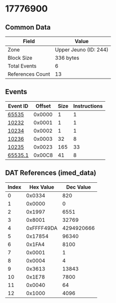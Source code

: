 # 17776900

## Common Data

| Field            | Value                 |
|------------------|-----------------------|
| Zone             | Upper Jeuno (ID: 244) |
| Block Size       | 336 bytes             |
| Total Events     | 6                     |
| References Count | 13                    |

## Events

| Event ID                | Offset   |   Size |   Instructions |
|-------------------------|----------|--------|----------------|
| [65535](./65535.md)     | 0x0000   |      1 |              1 |
| [10232](./10232.md)     | 0x0001   |      1 |              1 |
| [10234](./10234.md)     | 0x0002   |      1 |              1 |
| [10236](./10236.md)     | 0x0003   |     32 |              8 |
| [10235](./10235.md)     | 0x0023   |    165 |             33 |
| [65535.1](./65535.1.md) | 0x00C8   |     41 |              8 |

## DAT References (imed_data)

|   Index | Hex Value   |   Dec Value |
|---------|-------------|-------------|
|       0 | 0x0334      |         820 |
|       1 | 0x0000      |           0 |
|       2 | 0x1997      |        6551 |
|       3 | 0x8001      |       32769 |
|       4 | 0xFFFF49DA  |  4294920666 |
|       5 | 0x17854     |       96340 |
|       6 | 0x1FA4      |        8100 |
|       7 | 0x0001      |           1 |
|       8 | 0x0004      |           4 |
|       9 | 0x3613      |       13843 |
|      10 | 0x1E78      |        7800 |
|      11 | 0x0040      |          64 |
|      12 | 0x1000      |        4096 |
